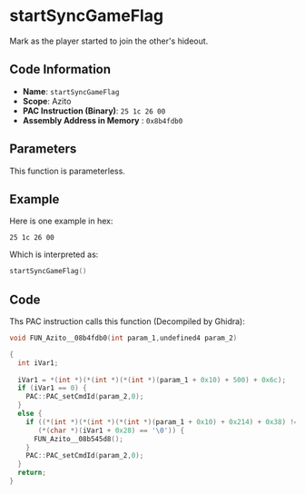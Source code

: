 # startSyncGameFlag

Mark as the player started to join the other's hideout.

## Code Information

- **Name**: `startSyncGameFlag`
- **Scope**: Azito
- **PAC Instruction (Binary)**: `25 1c 26 00`
- **Assembly Address in Memory** : `0x8b4fdb0`

## Parameters

This function is parameterless.


## Example

Here is one example in hex:

```25 1c 26 00```

Which is interpreted as:

```c
startSyncGameFlag()
```

## Code

Ths PAC instruction calls this function (Decompiled by Ghidra):

```c
void FUN_Azito__08b4fdb0(int param_1,undefined4 param_2)

{
  int iVar1;
  
  iVar1 = *(int *)(*(int *)(*(int *)(param_1 + 0x10) + 500) + 0x6c);
  if (iVar1 == 0) {
    PAC::PAC_setCmdId(param_2,0);
  }
  else {
    if ((*(int *)(*(int *)(*(int *)(param_1 + 0x10) + 0x214) + 0x38) != 0) &&
       (*(char *)(iVar1 + 0x28) == '\0')) {
      FUN_Azito__08b545d8();
    }
    PAC::PAC_setCmdId(param_2,0);
  }
  return;
}
```


